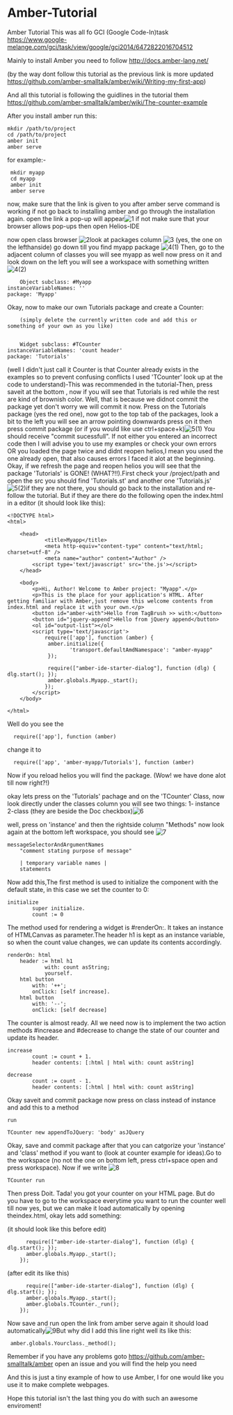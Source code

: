 Amber-Tutorial
==============

Amber Tutorial
This was all fo GCI (Google Code-In)task https://www.google-melange.com/gci/task/view/google/gci2014/6472822016704512

Mainly to install Amber you need to follow http://docs.amber-lang.net/ 

(by the way dont follow this tutorial as the previous link is more updated https://github.com/amber-smalltalk/amber/wiki/Writing-my-first-app)

And all this tutorial is following the guidlines in the tutorial them https://github.com/amber-smalltalk/amber/wiki/The-counter-example

After you install amber run this:

    mkdir /path/to/project
    cd /path/to/project
    amber init
    amber serve


for example:-
    
     mkdir myapp
     cd myapp
     amber init
     amber serve
 

now, make sure that the link is given to you after amber serve command is working if not go back to installing amber and go through the installation again.
open the link a pop-up will appear![1](https://github.com/amroto/Amber-Tutorial/blob/master/pictures/1.png) if not make sure that your browser allows pop-ups then open Helios-IDE

now open class browser ![2](https://github.com/amroto/Amber-Tutorial/blob/master/pictures/2.png)look at packages column ![3](https://github.com/amroto/Amber-Tutorial/blob/master/pictures/3.png) (yes, the one on the lefthanside) go down till you find myapp package ![4(1)](https://github.com/amroto/Amber-Tutorial/blob/master/pictures/4(1).png)
Then, go to the adjacent column of classes you will see myapp as well now press on it and look down on the left you will see a workspace with something written ![4(2)](https://github.com/amroto/Amber-Tutorial/blob/master/pictures/4(2).png)
        
        Object subclass: #Myapp
	instanceVariableNames: ''
	package: 'Myapp'

Okay, now to make our own Tutorials package and create a Counter:
      
        (simply delete the currently written code and add this or something of your own as you like)


        Widget subclass: #TCounter
	instanceVariableNames: 'count header'
	package: 'Tutorials'

(well I didn't just call it Counter is that Counter already exists in the examples so to prevent confusing conflicts I used 'TCounter' look up at the code to understand)-This was recommended in the tutorial-Then, press saveit at the bottom , now if you will see that Tutorials is red while the rest are kind of brownish color. Well, that is because we didnot commit the package yet don't worry we will commit it now. Press on the Tutorials package (yes the red one), now got to the top tab of the packages, look a bit to the left you will see an arrow pointing downwards press on it then press commit package (or if you would like use ctrl+space+k)![5(1)](https://github.com/amroto/Amber-Tutorial/blob/master/pictures/5(1).png) You should receive "commit sucessfull". If not either you entered an incorrect code then I will advise you to use my examples or check your own errors OR you loaded the page twice and didnt reopen helios,I mean you used the one already open, that also causes errors I faced it alot at the beginning. Okay, if we refresh the page and reopen helios you will see that the package 'Tutorials' is GONE! (WHAT?!!).First check your /project/path and open the src you should find 'Tutorials.st'  and another one 'Tutorials.js'![5(2)](https://github.com/amroto/Amber-Tutorial/blob/master/pictures/5(2).png)if they are not there, you should go back to the installation and re-follow the tutorial. But if they are there do the following open the index.html in a editor (it should look like this): 



	<!DOCTYPE html>
	<html>

  		<head>
    			<title>Myapp</title>
    			<meta http-equiv="content-type" content="text/html; charset=utf-8" />
    			<meta name="author" content="Author" />
			<script type='text/javascript' src='the.js'></script>
  		</head>

  		<body>
  			<p>Hi, Author! Welcome to Amber project: "Myapp".</p>
  			<p>This is the place for your application's HTML. After getting familiar with Amber,just remove this welcome contents from index.html and replace it with your own.</p>
  			<button id="amber-with">Hello from TagBrush >> with:</button>
  			<button id="jquery-append">Hello from jQuery append</button>
  			<ol id="output-list"></ol>
  			<script type='text/javascript'>
      			require(['app'], function (amber) {
        		 amber.initialize({
            			'transport.defaultAmdNamespace': "amber-myapp"
        		 });
          
          		 require(["amber-ide-starter-dialog"], function (dlg) { dlg.start(); });
        		 amber.globals.Myapp._start();
        		});
  			</script>
  		</body>

	</html>

Well do you see the

	  require(['app'], function (amber)
	
change it to

	  require(['app', 'amber-myapp/Tutorials'], function (amber)
	
Now if you reload helios you will find the package. (Wow! we have done alot till now right?!)


okay lets press on the 'Tutorials' pachage and on the 'TCounter' Class, now look directly under the classes column you will see two things: 1- instance  2-class (they are beside the Doc checkbox)![6](https://github.com/amroto/Amber-Tutorial/blob/master/pictures/6.png)

well, press on 'instance' and then the rightside column "Methods" now look again at the bottom left workspace, you should see ![7](https://github.com/amroto/Amber-Tutorial/blob/master/pictures/7.png)

	messageSelectorAndArgumentNames
		"comment stating purpose of message"

		| temporary variable names |
		statements

Now add this,The first method is used to initialize the component with the default state, in this case we set the counter to 0:

	initialize
    		super initialize.
    		count := 0

The method used for rendering a widget is #renderOn:. It takes an instance of HTMLCanvas as parameter.The header h1 is kept as an instance variable, so when the count value changes, we can update its contents accordingly.

	renderOn: html
	 	header := html h1 
        		with: count asString;
        		yourself.
    	html button
        	with: '++';
        	onClick: [self increase].
    	html button
        	with: '--';
        	onClick: [self decrease]

The counter is almost ready. All we need now is to implement the two action methods #increase and #decrease to change the state of our counter and update its header.

	increase
    		count := count + 1.
    		header contents: [:html | html with: count asString]

	decrease
    		count := count - 1.
    		header contents: [:html | html with: count asString]

Okay saveit and commit package now press on class instead of instance and add this to a method

    run

	TCounter new appendToJQuery: 'body' asJQuery

Okay, save and commit package after that you can catgorize your 'instance' and 'class' method if you want to (look at counter example for ideas).Go to the workspace (no not the one on bottom left, press ctrl+space open and press workspace). Now if we write ![8](https://github.com/amroto/Amber-Tutorial/blob/master/pictures/8.png)

    TCounter run
Then press Doit. Tada! you got your counter on your HTML page. But do you have to go to the workspace everytime you want to run the counter well till now yes, but we can make it load automatically by opening theindex.html, okay lets add something:

(it should look like this before edit)
        
          require(["amber-ide-starter-dialog"], function (dlg) { dlg.start(); });
          amber.globals.Myapp._start();
        });

(after edit its like this)
          
          require(["amber-ide-starter-dialog"], function (dlg) { dlg.start(); });
          amber.globals.Myapp._start();
          amber.globals.TCounter._run();
        });

Now save and run open the link from amber serve again it should load automatically![9](https://github.com/amroto/Amber-Tutorial/blob/master/pictures/9.png)But why did I add this line right well its like this:

     amber.globals.Yourclass._method();

Remember if you have any problems goto https://github.com/amber-smalltalk/amber open an issue and you will find the help you need 

And this is just a tiny example of how to use Amber, I for one would like you use it to make complete webpages.

Hope this tutorial isn't the last thing you do with such an awesome enviroment!

